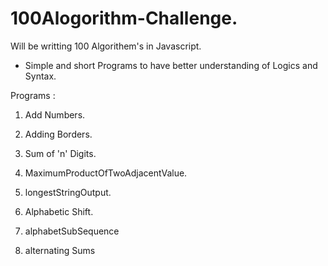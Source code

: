 # 100Alogorithm-Challenge.
Will be writting 100 Algorithem's in Javascript.

- Simple and short Programs to have better understanding of Logics and Syntax.


Programs : 
1. Add Numbers.
2. Adding Borders.
3. Sum of 'n' Digits.
4. MaximumProductOfTwoAdjacentValue.
5. longestStringOutput.

7. Alphabetic Shift.
8. alphabetSubSequence
9. alternating Sums
